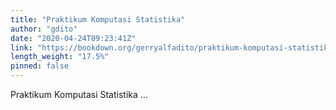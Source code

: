 ```yaml
---
title: "Praktikum Komputasi Statistika"
author: "gdito"
date: "2020-04-24T09:23:41Z"
link: "https://bookdown.org/gerryalfadito/praktikum-komputasi-statistika/"
length_weight: "17.5%"
pinned: false
---
```


Praktikum Komputasi Statistika ...

